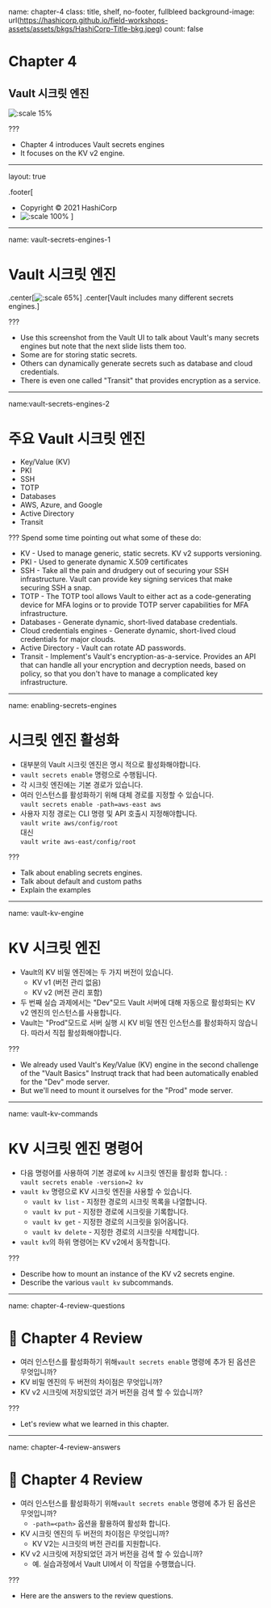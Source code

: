 name: chapter-4
class: title, shelf, no-footer, fullbleed
background-image: url(https://hashicorp.github.io/field-workshops-assets/assets/bkgs/HashiCorp-Title-bkg.jpeg)
count: false

# Chapter 4      
## Vault 시크릿 엔진

![:scale 15%](https://hashicorp.github.io/field-workshops-assets/assets/logos/logo_vault.png)

???

* Chapter 4 introduces Vault secrets engines
* It focuses on the KV v2 engine.

---
layout: true

.footer[
- Copyright © 2021 HashiCorp
- ![:scale 100%](https://hashicorp.github.io/field-workshops-assets/assets/logos/HashiCorp_Icon_Black.svg)
]

---
name: vault-secrets-engines-1
# Vault 시크릿 엔진

.center[![:scale 65%](https://hashicorp.github.io/field-workshops-vault/slides/multi-cloud/vault-community/images/vault-secrets-engines.png)]
.center[Vault includes many different secrets engines.]

???
* Use this screenshot from the Vault UI to talk about Vault's many secrets engines but note that the next slide lists them too.
* Some are for storing static secrets.
* Others can dynamically generate secrets such as database and cloud credentials.
* There is even one called "Transit" that provides encryption as a service.

---
name:vault-secrets-engines-2
# 주요 Vault 시크릿 엔진
* Key/Value (KV)
* PKI
* SSH
* TOTP
* Databases
* AWS, Azure, and Google
* Active Directory
* Transit

???
Spend some time pointing out what some of these do:
* KV - Used to manage generic, static secrets. KV v2 supports versioning.
* PKI - Used to generate dynamic X.509 certificates
* SSH - Take all the pain and drudgery out of securing your SSH infrastructure. Vault can provide key signing services that make securing SSH a snap.
* TOTP - The TOTP tool allows Vault to either act as a code-generating device for MFA logins or to provide TOTP server capabilities for MFA infrastructure.
* Databases - Generate dynamic, short-lived database credentials.
* Cloud credentials engines - Generate dynamic, short-lived cloud credentials for major clouds.
* Active Directory - Vault can rotate AD passwords.
* Transit - Implement's Vault's encryption-as-a-service. Provides an API that can handle all your encryption and decryption needs, based on policy, so that you don't have to manage a complicated key infrastructure.

---
name: enabling-secrets-engines
# 시크릿 엔진 활성화

* 대부분의 Vault 시크릿 엔진은 명시 적으로 활성화해야합니다.
* `vault secrets enable` 명령으로 수행됩니다.
* 각 시크릿 엔진에는 기본 경로가 있습니다.
* 여러 인스턴스를 활성화하기 위해 대체 경로를 지정할 수 있습니다. <br>`vault secrets enable -path=aws-east aws`
* 사용자 지정 경로는 CLI 명령 및 API 호출시 지정해야합니다. <br>
   `vault write aws/config/root` <br>
   대신 <br>
   `vault write aws-east/config/root`

???

* Talk about enabling secrets engines.
* Talk about default and custom paths
* Explain the examples

---
name: vault-kv-engine
# KV 시크릿 엔진
* Vault의 KV 비밀 엔진에는 두 가지 버전이 있습니다.
  * KV v1 (버전 관리 없음)
  * KV v2 (버전 관리 포함)
* 두 번째 실습 과제에서는 "Dev"모드 Vault 서버에 대해 자동으로 활성화되는 KV v2 엔진의 인스턴스를 사용합니다.
* Vault는 "Prod"모드로 서버 실행 시 KV 비밀 엔진 인스턴스를 활성화하지 않습니다. 따라서 직접 활성화해야합니다.

???
* We already used Vault's Key/Value (KV) engine in the second challenge of the "Vault Basics" Instruqt track that had been automatically enabled for the "Dev" mode server.
* But we'll need to mount it ourselves for the "Prod" mode server.

---
name: vault-kv-commands
# KV 시크릿 엔진 명령어
* 다음 명령어를 사용하여 기본 경로에  `kv` 시크릿 엔진을 활성화 합니다.  :<br>
`vault secrets enable -version=2 kv`
* `vault kv` 명령으로 KV 시크릿 엔진을 사용할 수 있습니다.
  * `vault kv list` - 지정한 경로의 시크릿 목록을 나열합니다.
  * `vault kv put` - 지정한 경로에 시크릿을 기록합니다.
  * `vault kv get` - 지정한 경로의 시크릿을 읽어옵니다.
  * `vault kv delete` - 지정한 경로의 시크릿을 삭제합니다.
* `vault kv`의 하위 명령어는 KV v2에서 동작합니다.

???

* Describe how to mount an instance of the KV v2 secrets engine.
* Describe the various `vault kv` subcommands.

---
name: chapter-4-review-questions
# 📝 Chapter 4 Review

* 여러 인스턴스를 활성화하기 위해`vault secrets enable` 명령에 추가 된 옵션은 무엇입니까?
* KV 비밀 엔진의 두 버전의 차이점은 무엇입니까?
* KV v2 시크릿에 저장되었던 과거 버전을 검색 할 수 있습니까?

???
* Let's review what we learned in this chapter.

---
name: chapter-4-review-answers
# 📝 Chapter 4 Review

* 여러 인스턴스를 활성화하기 위해`vault secrets enable` 명령에 추가 된 옵션은 무엇입니까?
  * `-path=<path>` 옵션을 활용하여 활성화 합니다.
* KV 시크릿 엔진의 두 버전의 차이점은 무엇입니까?
  * KV V2는 시크릿의 버전 관리를 지원합니다.
* KV v2 시크릿에 저장되었던 과거 버전을 검색 할 수 있습니까?
  * 예. 실습과정에서 Vault UI에서 이 작업을 수행했습니다.

???
* Here are the answers to the review questions.
